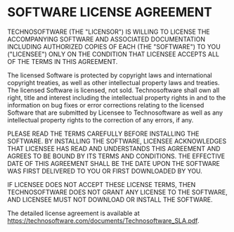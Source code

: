 # SOFTWARE LICENSE AGREEMENT

TECHNOSOFTWARE (THE "LICENSOR") IS WILLING TO LICENSE THE ACCOMPANYING SOFTWARE AND ASSOCIATED DOCUMENTATION INCLUDING AUTHORIZED COPIES OF EACH (THE "SOFTWARE") TO YOU ("LICENSEE") ONLY ON THE CONDITION THAT LICENSEE ACCEPTS ALL OF THE TERMS IN THIS AGREEMENT.

The licensed Software is protected by copyright laws and international copyright treaties, as well as other intellectual property laws and treaties. The licensed Software is licensed, not sold. Technosoftware shall own all right, title and interest including the intellectual property rights in and to the information on bug fixes or error corrections relating to the licensed Software that are submitted by Licensee to Technosoftware as well as any intellectual property rights to the correction of any errors, if any.

PLEASE READ THE TERMS CAREFULLY BEFORE INSTALLING THE SOFTWARE. BY INSTALLING THE SOFTWARE, LICENSEE ACKNOWLEDGES THAT LICENSEE HAS READ AND UNDERSTANDS THIS AGREEMENT AND AGREES TO BE BOUND BY ITS TERMS AND CONDITIONS. THE EFFECTIVE DATE OF THIS AGREEMENT SHALL BE THE DATE UPON THE SOFTWARE WAS FIRST DELIVERED TO YOU OR FIRST DOWNLOADED BY YOU.

IF LICENSEE DOES NOT ACCEPT THESE LICENSE TERMS, THEN TECHNOSOFTWARE DOES NOT GRANT ANY LICENSE TO THE SOFTWARE, AND LICENSEE MUST NOT DOWNLOAD OR INSTALL THE SOFTWARE.

The detailed license agreement is available at https://technosoftware.com/documents/Technosoftware_SLA.pdf.